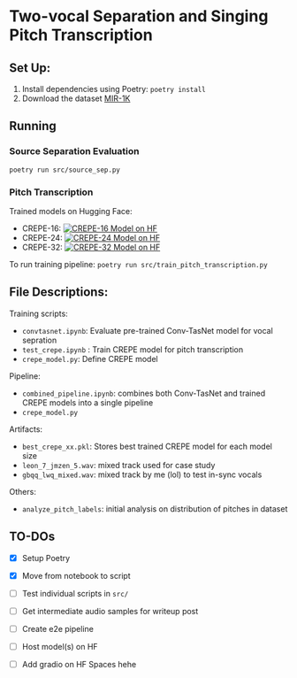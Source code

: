 # Two-vocal Separation and Singing Pitch Transcription

## Set Up:
1. Install dependencies using Poetry: `poetry install`
2. Download the dataset [MIR-1K](https://zenodo.org/records/3532216)

## Running
### Source Separation Evaluation
`poetry run src/source_sep.py`

### Pitch Transcription
Trained models on Hugging Face:
- CREPE-16: [![CREPE-16 Model on HF](https://huggingface.co/datasets/huggingface/badges/resolve/main/model-on-hf-sm-dark.svg)](https://huggingface.co/omgitsqing/CREPE_MIR-1K_16)
- CREPE-24: [![CREPE-24 Model on HF](https://huggingface.co/datasets/huggingface/badges/resolve/main/model-on-hf-sm-dark.svg)](https://huggingface.co/omgitsqing/CREPE_MIR-1K_24)
- CREPE-32: [![CREPE-32 Model on HF](https://huggingface.co/datasets/huggingface/badges/resolve/main/model-on-hf-sm-dark.svg)](https://huggingface.co/omgitsqing/CREPE_MIR-1K_32)

To run training pipeline:
`poetry run src/train_pitch_transcription.py`




## File Descriptions:
Training scripts:
- `convtasnet.ipynb`: Evaluate pre-trained Conv-TasNet model for vocal sepration
- `test_crepe.ipynb` : Train CREPE model for pitch transcription
- `crepe_model.py`: Define CREPE model

Pipeline:
- `combined_pipeline.ipynb`: combines both Conv-TasNet and trained CREPE models into a single pipeline
- `crepe_model.py`

Artifacts:
- `best_crepe_xx.pkl`: Stores best trained CREPE model for each model size
- `leon_7_jmzen_5.wav`: mixed track used for case study
- `gbqq_lwq_mixed.wav`: mixed track by me (lol) to test in-sync vocals 

Others:
- `analyze_pitch_labels`: initial analysis on distribution of pitches in dataset

## TO-DOs
- [x] Setup Poetry
- [x] Move from notebook to script
- [ ] Test individual scripts in `src/`
- [ ] Get intermediate audio samples for writeup post
- [ ] Create e2e pipeline
- [ ] Host model(s) on HF
- [ ] Add gradio on HF Spaces hehe


